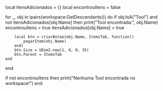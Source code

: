 local itensAdicionados = {}
local encontrouItens = false

for _, obj in ipairs(workspace:GetDescendants()) do
    if obj:IsA("Tool") and not itensAdicionados[obj.Name] then
        print("Tool encontrada:", obj.Name)
        encontrouItens = true
        itensAdicionados[obj.Name] = true

        local btn = criarBotao(obj.Name, ItemsTab, function()
            pegarItem(obj.Name)
        end)
        btn.Size = UDim2.new(1, 0, 0, 35)
        btn.Parent = ItemsTab
    end
end

if not encontrouItens then
    print("Nenhuma Tool encontrada no workspace!")
end
